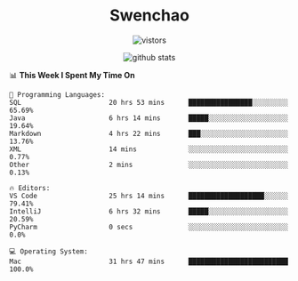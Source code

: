<h1 align="center">Swenchao</h3>

<p align="center">
  <img src="https://visitor-badge.glitch.me/badge?page_id=Swenchao" alt="vistors" />
</p>

<p align="center">
  <img src="https://github-readme-stats.vercel.app/api?username=Swenchao&count_private=true&show_icons=true&theme=vue-dark&hide_title=true" alt="github stats" />
</p>

<!--START_SECTION:waka-->
📊 **This Week I Spent My Time On** 

```text
💬 Programming Languages: 
SQL                      20 hrs 53 mins      ████████████████░░░░░░░░░   65.69% 
Java                     6 hrs 14 mins       █████░░░░░░░░░░░░░░░░░░░░   19.64% 
Markdown                 4 hrs 22 mins       ███░░░░░░░░░░░░░░░░░░░░░░   13.76% 
XML                      14 mins             ░░░░░░░░░░░░░░░░░░░░░░░░░   0.77% 
Other                    2 mins              ░░░░░░░░░░░░░░░░░░░░░░░░░   0.13%

🔥 Editors: 
VS Code                  25 hrs 14 mins      ███████████████████░░░░░░   79.41% 
IntelliJ                 6 hrs 32 mins       █████░░░░░░░░░░░░░░░░░░░░   20.59% 
PyCharm                  0 secs              ░░░░░░░░░░░░░░░░░░░░░░░░░   0.0%

💻 Operating System: 
Mac                      31 hrs 47 mins      █████████████████████████   100.0%

```


<!--END_SECTION:waka-->
